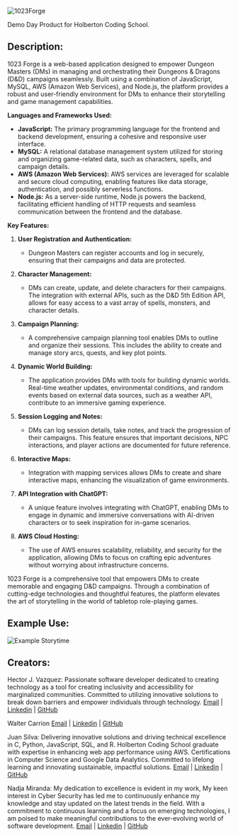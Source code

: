 ![1023Forge](../1023_Forge/javascript/scripts/images/1023Forge.jpg)

Demo Day Product for Holberton Coding School.

## Description:
1023 Forge is a web-based application designed to empower Dungeon Masters (DMs) in managing and orchestrating their Dungeons & Dragons (D&D) campaigns seamlessly. Built using a combination of JavaScript, MySQL, AWS (Amazon Web Services), and Node.js, the platform provides a robust and user-friendly environment for DMs to enhance their storytelling and game management capabilities.

**Languages and Frameworks Used:**
- **JavaScript:** The primary programming language for the frontend and backend development, ensuring a cohesive and responsive user interface.
- **MySQL:** A relational database management system utilized for storing and organizing game-related data, such as characters, spells, and campaign details.
- **AWS (Amazon Web Services):** AWS services are leveraged for scalable and secure cloud computing, enabling features like data storage, authentication, and possibly serverless functions.
- **Node.js:** As a server-side runtime, Node.js powers the backend, facilitating efficient handling of HTTP requests and seamless communication between the frontend and the database.

**Key Features:**

1. **User Registration and Authentication:**
   - Dungeon Masters can register accounts and log in securely, ensuring that their campaigns and data are protected.

2. **Character Management:**
   - DMs can create, update, and delete characters for their campaigns. The integration with external APIs, such as the D&D 5th Edition API, allows for easy access to a vast array of spells, monsters, and character details.

3. **Campaign Planning:**
   - A comprehensive campaign planning tool enables DMs to outline and organize their sessions. This includes the ability to create and manage story arcs, quests, and key plot points.

4. **Dynamic World Building:**
   - The application provides DMs with tools for building dynamic worlds. Real-time weather updates, environmental conditions, and random events based on external data sources, such as a weather API, contribute to an immersive gaming experience.

5. **Session Logging and Notes:**
   - DMs can log session details, take notes, and track the progression of their campaigns. This feature ensures that important decisions, NPC interactions, and player actions are documented for future reference.

6. **Interactive Maps:**
   - Integration with mapping services allows DMs to create and share interactive maps, enhancing the visualization of game environments.

7. **API Integration with ChatGPT:**
   - A unique feature involves integrating with ChatGPT, enabling DMs to engage in dynamic and immersive conversations with AI-driven characters or to seek inspiration for in-game scenarios.

8. **AWS Cloud Hosting:**
   - The use of AWS ensures scalability, reliability, and security for the application, allowing DMs to focus on crafting epic adventures without worrying about infrastructure concerns.

1023 Forge is a comprehensive tool that empowers DMs to create memorable and engaging D&D campaigns. Through a combination of cutting-edge technologies and thoughtful features, the platform elevates the art of storytelling in the world of tabletop role-playing games.


## Example Use:

![Example Storytime](../1023_Forge/javascript/scripts/images/openaistorytime.png)

## Creators:

Hector J. Vazquez: Passionate software developer dedicated to creating technology as a tool for creating inclusivity and accessibility for marginalized communities. Committed to utilizing innovative solutions to break down barriers and empower individuals through technology.
[Email](jjvazquez96@gmail.com) | [Linkedin](https://www.linkedin.com/in/h%C3%A9ctor-v%C3%A1zquez-4b2a34170/) | [GitHub](https://github.com/Pepesaur96)

Walter Carrion [Email](wjrcarrion@gmail.com) | [Linkedin](https://www.linkedin.com/in/walter-carrion-3a4b29296/) | [GitHub](https://github.com/Scopecr)

Juan Silva: Delivering innovative solutions and driving technical excellence in C, Python, JavaScript, SQL, and R. Holberton Coding School graduate with expertise in enhancing web app performance using AWS. Certifications in Computer Science and Google Data Analytics. Committed to lifelong learning and innovating sustainable, impactful solutions.
[Email](juansilva.dvm@gmail.com) | [Linkedin](https://www.linkedin.com/in/juan-silva-rubio/) | [GitHub](https://github.com/Mizuinu30)

Nadja Miranda: My dedication to excellence is evident in my work, My keen interest in Cyber Security has led me to continuously enhance my knowledge and stay updated on the latest trends in the field. With a commitment to continuous learning and a focus on emerging technologies, I am poised to make meaningful contributions to the ever-evolving world of software development.
[Email](nadeshda02@hotmail.com) | [Linkedin](https://www.linkedin.com/in/nadja-miranda-schnuppe/) | [GitHub](https://github.com/nadeshda18)
